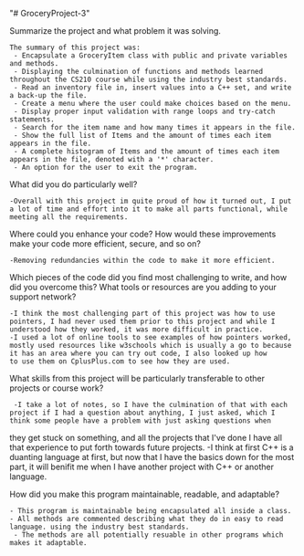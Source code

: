 "# GroceryProject-3" 

Summarize the project and what problem it was solving.

	The summary of this project was:
  	 - Encapsulate a GroceryItem class with public and private variables and methods.
 	 - Displaying the culmination of functions and methods learned throughout the CS210 course while using the industry best standards.
 	 - Read an inventory file in, insert values into a C++ set, and write a back-up the file.
 	 - Create a menu where the user could make choices based on the menu.
 	 - Display proper input validation with range loops and try-catch statements.
 	 - Search for the item name and how many times it appears in the file.
	 - Show the full list of Items and the amount of times each item appears in the file.
	 - A complete histogram of Items and the amount of times each item appears in the file, denoted with a '*' character.
	 - An option for the user to exit the program.
	
What did you do particularly well?

  	-Overall with this project im quite proud of how it turned out, I put a lot of time and effort into it to make all parts functional, while meeting all the requirements.

Where could you enhance your code? How would these improvements make your code more efficient, secure, and so on?

	-Removing redundancies within the code to make it more efficient.

Which pieces of the code did you find most challenging to write, and how did you overcome this? What tools or resources are you adding to your support network?

  	-I think the most challenging part of this project was how to use pointers, I had never used them prior to this project and while I understood how they worked, it was more difficult in practice.
  	-I used a lot of online tools to see examples of how pointers worked, mostly used resources like w3schools which is usually a go to because it has an area where you can try out code, I also looked up how 
  	to use them on CplusPlus.com to see how they are used. 

What skills from this project will be particularly transferable to other projects or course work?

 	 -I take a lot of notes, so I have the culmination of that with each project if I had a question about anything, I just asked, which I think some people have a problem with just asking questions when 
  they get stuck on something, and all the projects that I've done I have all that experience to put forth towards future projects.
 	 -I think at first C++ is a duanting language at first, but now that I have the basics down for the most part, it will benifit me when I have another project with C++ or another language. 
   
How did you make this program maintainable, readable, and adaptable?

  	- This program is maintainable being encapsulated all inside a class.
  	- All methods are commented describing what they do in easy to read language. using the industry best standards.
 	 - The methods are all potentially resuable in other programs which makes it adaptable. 
